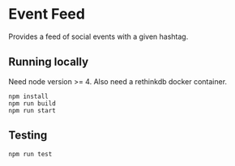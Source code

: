 Event Feed
==========

Provides a feed of social events with a given hashtag.

Running locally
---------------

Need node version >= 4.
Also need a rethinkdb docker container.

```
npm install
npm run build
npm run start
```

Testing
-------
`npm run test`


